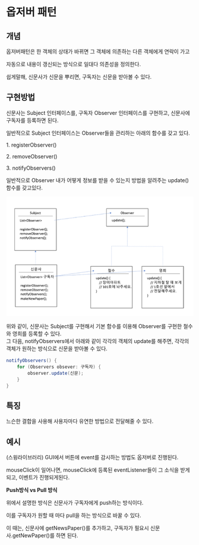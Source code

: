 # 옵저버 패턴

## 개념
옵저버패턴은 한 객체의 상태가 바뀌면 그 객체에 의존하는 다른 객체에게 연락이 가고 

자동으로 내용이 갱신되는 방식으로 일대다 의존성을 정의한다.

쉽게말해, 신문사가 신문을 뿌리면, 구독자는 신문을 받아볼 수 있다.

## 구현방법
신문사는 Subject 인터페이스를, 구독자 Observer 인터페이스를 구현하고, 신문사에 구독자를 등록하면 된다. 

일반적으로 Subject 인터페이스는 Observer들을 관리하는 아래의 함수를 갖고 있다.

1.<t> registerObserver()

2.<t> removeObserver() 

3.<t> notifyObservers() 

일반적으로 Observer 내가 어떻게 정보를 받을 수 있는지 방법을 알려주는 update() 함수를 갖고있다.

![img.png](img.png)

위와 같이, 신문사는 Subject를 구현해서 기본 함수를 이용해 Observer를 구현한 철수와 영희를 등록할 수 있다. <br>
그 다음, notifyObservers에서 아래와 같이 각각의 객체의 update를 해주면, 각각의 객체가 원하는 방식으로 신문을 받아볼 수 있다.

```java
notifyObservers() {
    for (Observers obsever: 구독자) {
        observer.update(신문);
    }
}
```

## 특징
느슨한 결합을 사용해 사용자마다 유연한 방법으로 전달해줄 수 있다.

## 예시

(스윙라이브러리) GUI에서 버튼에 event를 감시하는 방법도 옵저버로 진행된다. 

mouseClick이 일어나면, mouseClick에 등록된 eventListener들이 그 소식을 받게 되고, 이벤트가 진행되게된다.

<b> Push방식 vs Pull 방식 </b>

위에서 설명한 방식은 신문사가 구독자에게 push하는 방식이다.

이를 구독자가 원할 때 마다 pull을 하는 방식으로 바꿀 수 있다. 

이 때는, 신문사에 getNewsPaper()를 추가하고, 구독자가 필요시 신문사.getNewPaper()를 하면 된다.
